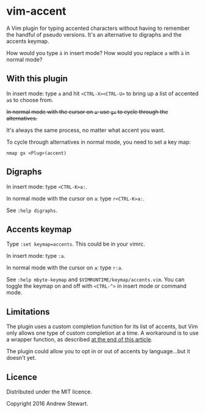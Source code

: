 vim-accent
==========

A Vim plugin for typing accented characters without having to remember the handful of pseudo versions.  It's an alternative to digraphs and the accents keymap.

How would you type `ä` in insert mode?  How would you replace `a` with `ä` in normal mode?

With this plugin
----------------

In insert mode: type `a` and hit `<CTRL-X><CTRL-U>` to bring up a list of accented `a`s to choose from.

~~In normal mode with the cursor on `a`: use `gx` to cycle through the alternatives.~~

It's always the same process, no matter what accent you want.

To cycle through alternatives in normal mode, you need to set a key map:

```vim
nmap gx <Plug>(accent)
```

Digraphs
--------

In insert mode: type `<CTRL-K>a:`.

In normal mode with the cursor on `a`: type `r<CTRL-K>a:`.

See `:help digraphs`.

Accents keymap
--------------

Type `:set keymap=accents`.  This could be in your vimrc.

In insert mode: type `:a`.

In normal mode with the cursor on `a`: type `r:a`.

See `:help mbyte-keymap` and `$VIMRUNTIME/keymap/accents.vim`.  You can toggle the keymap on and off with `<CTRL-^>` in insert mode or command mode.

Limitations
-----------

The plugin uses a custom completion function for its list of accents, but Vim only allows one type of custom completion at a time.  A workaround is to use a wrapper function, as described [at the end of this article](http://junegunn.kr/2014/06/emoji-completion-in-vim/).

The plugin could allow you to opt in or out of accents by language...but it doesn't yet.

Licence
-------

Distributed under the MIT licence.

Copyright 2016 Andrew Stewart.

